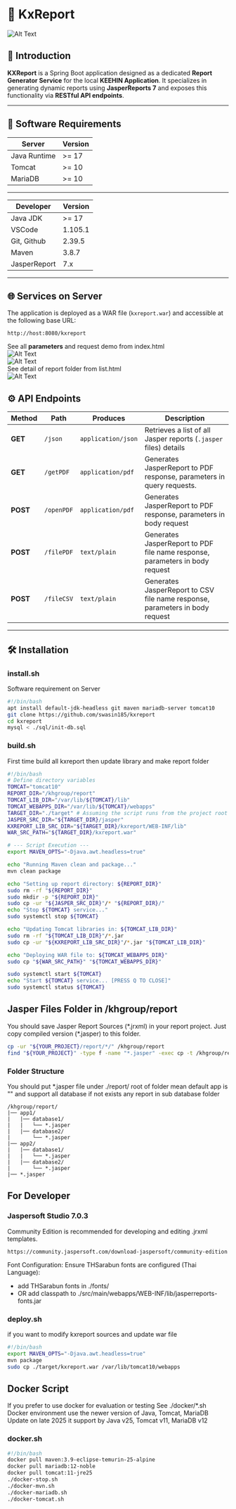 # 🧾 KxReport

![Alt Text](./src/main/resources/static/img/tesseract.gif)

## 📘 Introduction

**KXReport** is a Spring Boot application designed as a dedicated **Report Generator Service** for the local **KEEHIN Application**. It specializes in generating dynamic reports using **JasperReports 7** and exposes this functionality via **RESTful API endpoints**.

---

## 🧩 Software Requirements

| Server       | Version |
| ------------ | ------- |
| Java Runtime | >= 17   |
| Tomcat       | >= 10   |
| MariaDB      | >= 10   |

---

| Developer    | Version |
| ------------ | ------- |
| Java JDK     | >= 17   |
| VSCode       | 1.105.1 |
| Git, Github  | 2.39.5  |
| Maven        | 3.8.7   |
| JasperReport | 7.x     |

---

## 🌐 Services on Server

The application is deployed as a WAR file (`kxreport.war`) and accessible at the following base URL:

```url
http://host:8080/kxreport
```

See all **parameters** and request demo from index.html<br>
![Alt Text](./screenshot/scr01.png)<br>
![Alt Text](./screenshot/scr02.png)<br>
See detail of report folder from list.html<br>
![Alt Text](./screenshot/scr03.png)<br>

## ⚙️ API Endpoints

| Method   | Path       | Produces           | Description                                                                  |
| -------- | ---------- | ------------------ | ---------------------------------------------------------------------------- |
| **GET**  | `/json`    | `application/json` | Retrieves a list of all Jasper reports (`.jasper` files) details             |
| **GET**  | `/getPDF`  | `application/pdf`  | Generates JasperReport to PDF response, parameters in query requests.        |
| **POST** | `/openPDF` | `application/pdf`  | Generates JasperReport to PDF response, parameters in body request           |
| **POST** | `/filePDF` | `text/plain`       | Generates JasperReport to PDF file name response, parameters in body request |
| **POST** | `/fileCSV` | `text/plain`       | Generates JasperReport to CSV file name response, parameters in body request |

---

## 🛠️ Installation

### install.sh

Software requirement on Server

```bash
#!/bin/bash
apt install default-jdk-headless git maven mariadb-server tomcat10
git clone https://github.com/swasin185/kxreport
cd kxreport
mysql < ./sql/init-db.sql
```

### build.sh

First time build all kxreport then update library and make report folder

```bash
#!/bin/bash
# Define directory variables
TOMCAT="tomcat10"
REPORT_DIR="/khgroup/report"
TOMCAT_LIB_DIR="/var/lib/${TOMCAT}/lib"
TOMCAT_WEBAPPS_DIR="/var/lib/${TOMCAT}/webapps"
TARGET_DIR="./target" # Assuming the script runs from the project root
JASPER_SRC_DIR="${TARGET_DIR}/jasper"
KXREPORT_LIB_SRC_DIR="${TARGET_DIR}/kxreport/WEB-INF/lib"
WAR_SRC_PATH="${TARGET_DIR}/kxreport.war"

# --- Script Execution ---
export MAVEN_OPTS="-Djava.awt.headless=true"

echo "Running Maven clean and package..."
mvn clean package

echo "Setting up report directory: ${REPORT_DIR}"
sudo rm -rf "${REPORT_DIR}"
sudo mkdir -p "${REPORT_DIR}"
sudo cp -ur "${JASPER_SRC_DIR}"/* "${REPORT_DIR}/"
echo "Stop ${TOMCAT} service..."
sudo systemctl stop ${TOMCAT}

echo "Updating Tomcat libraries in: ${TOMCAT_LIB_DIR}"
sudo rm -rf "${TOMCAT_LIB_DIR}"/*.jar
sudo cp -ur "${KXREPORT_LIB_SRC_DIR}"/*.jar "${TOMCAT_LIB_DIR}"

echo "Deploying WAR file to: ${TOMCAT_WEBAPPS_DIR}"
sudo cp "${WAR_SRC_PATH}" "${TOMCAT_WEBAPPS_DIR}"

sudo systemctl start ${TOMCAT}
echo "Start ${TOMCAT} service... [PRESS Q TO CLOSE]"
sudo systemctl status ${TOMCAT}
```

## Jasper Files Folder in /khgroup/report

You should save Jasper Report Sources (\*.jrxml) in your report project.
Just copy compiled version (\*.jasper) to this folder.

```bash
cp -ur "${YOUR_PROJECT}/report/*/" /khgroup/report
find "${YOUR_PROJECT}" -type f -name "*.jasper" -exec cp -t /khgroup/report {}
```

### Folder Structure

You should put \*.jasper file under ./report/
root of folder mean default app is ""
and support all database if not exists any report in sub database folder

```text
/khgroup/report/
|── app1/
|   |── database1/
|   |   └── *.jasper
|   |── database2/
|       └── *.jasper
|── app2/
|   |── database1/
|   |   └── *.jasper
|   |── database2/
|       └── *.jasper
|── *.jasper
```

## For Developer

### Jaspersoft Studio 7.0.3

Community Edition is recommended for developing and editing .jrxml templates.

```url
https://community.jaspersoft.com/download-jaspersoft/community-edition
```

Font Configuration: Ensure THSarabun fonts are configured (Thai Language):

-   add THSarabun fonts in ./fonts/
-   OR add classpath to ./src/main/webapps/WEB-INF/lib/jasperreports-fonts.jar

### deploy.sh

if you want to modify kxreport sources and update war file

```bash
#!/bin/bash
export MAVEN_OPTS="-Djava.awt.headless=true"
mvn package
sudo cp ./target/kxreport.war /var/lib/tomcat10/webapps
```

## Docker Script

If you prefer to use docker for evaluation or testing See ./docker/\*.sh
Docker environment use the newer version of Java, Tomcat, MariaDB
Update on late 2025 it support by Java v25, Tomcat v11, MariaDB v12

### docker.sh

```bash
#!/bin/bash
docker pull maven:3.9-eclipse-temurin-25-alpine
docker pull mariadb:12-noble
docker pull tomcat:11-jre25
./docker-stop.sh
./docker-mvn.sh
./docker-mariadb.sh
./docker-tomcat.sh
```
